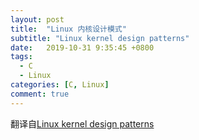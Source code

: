 ```yaml
---
layout: post
title:  "Linux 内核设计模式"
subtitle: "Linux kernel design patterns"
date:   2019-10-31 9:35:45 +0800
tags:
  - C
  - Linux
categories: [C, Linux]
comment: true
---
```


翻译自[Linux kernel design patterns](https://lwn.net/Articles/336224/)

